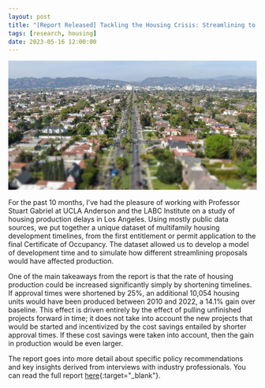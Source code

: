 ```yaml
---
layout: post
title: "[Report Released] Tackling the Housing Crisis: Streamlining to Increase Housing Production in Los Angeles"
tags: [research, housing]
date: 2023-05-16 12:00:00
---
```


![labc report image](/assets/img/labc-report-image.webp)

For the past 10 months, I’ve had the pleasure of working with Professor Stuart Gabriel at UCLA Anderson and the LABC Institute on a study of housing production delays in Los Angeles. Using mostly public data sources, we put together a unique dataset of multifamily housing development timelines, from the first entitlement or permit application to the final Certificate of Occupancy. The dataset allowed us to develop a model of development time and to simulate how different streamlining proposals would have affected production.

One of the main takeaways from the report is that the rate of housing production could be increased significantly simply by shortening timelines. If approval times were shortened by 25%, an additional 10,054 housing units would have been produced between 2010 and 2022, a 14.1% gain over baseline. This effect is driven entirely by the effect of pulling unfinished projects forward in time; it does not take into account the new projects that would be started and incentivized by the cost savings entailed by shorter approval times. If these cost savings were taken into account, then the gain in production would be even larger.

The report goes into more detail about specific policy recommendations and key insights derived from interviews with industry professionals. You can read the full report [here](https://labusinesscouncil.org/wp-content/uploads/2023/05/FINAL-LABC-Housing-Study.pdf){:target="_blank"}.

